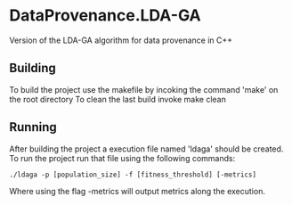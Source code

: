 # DataProvenance.LDA-GA
Version of the LDA-GA algorithm for data provenance in C++

## Building
To build the project use the makefile by incoking the command 'make' on the root directory
To clean the last build invoke make clean

## Running
After building the project a execution file named 'ldaga' should be created. To run the project run that file using the following commands:
```
./ldaga -p [population_size] -f [fitness_threshold] [-metrics]
```
Where using the flag -metrics will output metrics along the execution.
